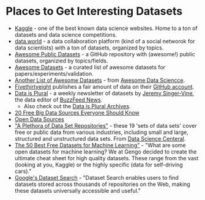 # Places to Get Interesting Datasets

- [Kaggle](https://www.kaggle.com/datasets) - one of the best known data science websites. Home to a ton of datasets and data science competitions. 
- [data.world](https://data.world) - a data collaboration platform (kind of a social networok for data scientists) with a ton of datasets, organized by topics.
- [Awesome Public Datasets](https://github.com/awesomedata/awesome-public-datasets) - a GitHub repository with (awesome!) public datasets, organizied by topics/fields. 
- [Awesome Datasets](https://github.com/viisar/awesome-datasets) - a curated list of awesome datasets for papers/experiments/validation.
- [Another List of Awesome Datasets](https://github.com/bulutyazilim/awesome-datascience#data-sets) - from [Awesome Data Sciencce](https://github.com/bulutyazilim/awesome-datascience).
- [Fivethirtyeight](https://fivethirtyeight.com) publishes a fair amount of data on their [GitHub account](https://github.com/fivethirtyeight/data). 
- [Data is Plural](https://tinyletter.com/data-is-plural) - a weekly newsletter of datasets  by [Jeremy Singer-Vine](https://twitter.com/jsvine), the data editor of [BuzzFeed News](https://www.buzzfeednews.com).
  - Also check out the [Data is Plural Archives](https://docs.google.com/spreadsheets/d/1wZhPLMCHKJvwOkP4juclhjFgqIY8fQFMemwKL2c64vk/edit#gid=0).
- [20 Free Big Data Sources Everyone Should Know](http://www.smartdatacollective.com/big-data-20-free-big-data-sources-everyone-should-know/)
- [Open Data Sources](https://github.com/datasciencemasters/data) 
- ["A Plethora of Data Set Repositories"](https://www.datasciencecentral.com/profiles/blogs/a-plethora-of-data-set-repositories) - these 19 'sets of data sets' cover free or public data from various industries, including small and large, structured and unstructured data sets. From [Data Science Centeral](https://www.datasciencecentral.com/).
- [The 50 Best Free Datasets for Machine Learning"](https://gengo.ai/datasets/the-50-best-free-datasets-for-machine-learning/) - "What are some open datasets for machine learning? We at Gengo decided to create the ultimate cheat sheet for high quality datasets. These range from the vast (looking at you, Kaggle) or the highly specific (data for self-driving cars)."
- [Google's Dataset Search](https://toolbox.google.com/datasetsearch) - "Dataset Search enables users to find datasets stored across thousands of repositories on the Web, making these datasets universally accessible and useful."
